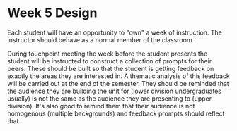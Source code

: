 # Week 5 Design

Each student will have an opportunity to "own" a week of instruction. The
instructor should behave as a normal member of the classroom.

During touchpoint meeting the week before the student presents the student will
be instructed to construct a collection of prompts for their peers. These should
be built so that the student is getting feedback on exactly the areas they are
interested in. A thematic analysis of this feedback will be carried out at the
end of the semester. They should be reminded that the audience they are building
the unit for (lower division undergraduates usually) is not the same as the
audience they are presenting to (upper division). It's also good to remind them
that their audience is not homogenous (multiple backgrounds) and feedback
prompts should reflect that.
